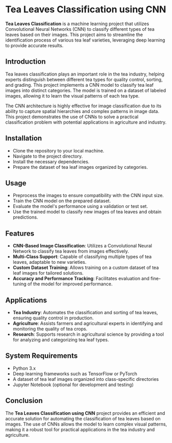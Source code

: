 # Tea Leaves Classification using CNN

**Tea Leaves Classification** is a machine learning project that utilizes Convolutional Neural Networks (CNN) to classify different types of tea leaves based on their images. This project aims to streamline the identification process of various tea leaf varieties, leveraging deep learning to provide accurate results.

## Introduction

Tea leaves classification plays an important role in the tea industry, helping experts distinguish between different tea types for quality control, sorting, and grading. This project implements a CNN model to classify tea leaf images into distinct categories. The model is trained on a dataset of labeled images, allowing it to learn the visual patterns of each tea type.

The CNN architecture is highly effective for image classification due to its ability to capture spatial hierarchies and complex patterns in image data. This project demonstrates the use of CNNs to solve a practical classification problem with potential applications in agriculture and industry.

## Installation

- Clone the repository to your local machine.
- Navigate to the project directory.
- Install the necessary dependencies.
- Prepare the dataset of tea leaf images organized by categories.

## Usage

- Preprocess the images to ensure compatibility with the CNN input size.
- Train the CNN model on the prepared dataset.
- Evaluate the model's performance using a validation or test set.
- Use the trained model to classify new images of tea leaves and obtain predictions.

## Features

- **CNN-Based Image Classification**: Utilizes a Convolutional Neural Network to classify tea leaves from images effectively.
- **Multi-Class Support**: Capable of classifying multiple types of tea leaves, adaptable to new varieties.
- **Custom Dataset Training**: Allows training on a custom dataset of tea leaf images for tailored solutions.
- **Accuracy and Performance Tracking**: Facilitates evaluation and fine-tuning of the model for improved performance.

## Applications

- **Tea Industry**: Automates the classification and sorting of tea leaves, ensuring quality control in production.
- **Agriculture**: Assists farmers and agricultural experts in identifying and monitoring the quality of tea crops.
- **Research**: Supports research in agricultural science by providing a tool for analyzing and categorizing tea leaf types.

## System Requirements

- Python 3.x
- Deep learning frameworks such as TensorFlow or PyTorch
- A dataset of tea leaf images organized into class-specific directories
- Jupyter Notebook (optional for development and testing)

## Conclusion

The **Tea Leaves Classification using CNN** project provides an efficient and accurate solution for automating the classification of tea leaves based on images. The use of CNNs allows the model to learn complex visual patterns, making it a robust tool for practical applications in the tea industry and agriculture.
